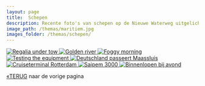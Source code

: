 ```yaml
---
layout: page
title:  Schepen 
description: Recente foto's van schepen op de Nieuwe Waterweg uitgelicht. Recent photos of schips on the Nieuwe Waterweg in the spotlight.  
image_path: /themas/maritiem.jpg
images_folder: /themas/schepen/
---
```


<section class="gallery-container">
  <a href="../schepen/image-1.jpg"  data-lightbox="schepen" data-title="Regalia under tow">
    <img src="../schepen/thumb-1.jpg" alt="Regalia under tow">
  </a>
   <a href="../schepen/image-2.jpg"  data-lightbox="schepen" data-title="Golden river">
    <img src="../schepen/thumb-2.jpg" alt="Golden river">
  </a>
   <a href="../schepen/image-3.jpg"  data-lightbox="schepen" data-title="Foggy morning">
    <img src="../schepen/thumb-3.jpg" alt="Foggy morning">
  </a>
   <a href="../schepen/image-4.jpg" data-lightbox="schepen" data-title="Testing the equipment">
    <img src="../schepen/thumb-4.jpg" alt="Testing the equipment">
    </a>
     <a href="../schepen/image-5.jpg"  data-lightbox="schepen" data-title="Deutschland passeert Maassluis">
    <img src="../schepen/thumb-5.jpg" alt="Deutschland passeert Maassluis">
  </a>
   <a href="../schepen/image-6.jpg"  data-lightbox="schepen" data-title="Cruiseterminal Rotterdam">
    <img src="../schepen/thumb-6.jpg" alt="Cruiseterminal Rotterdam">
  </a>
   <a href="../schepen/image-7.jpg"  data-lightbox="schepen" data-title="Saipem 3000">
    <img src="../schepen/thumb-7.jpg" alt="Saipem 3000">
  </a>
   <a href="../schepen/image-8.jpg" data-lightbox="schepen" data-title="Binnenlopen bij avond">
    <img src="../schepen/thumb-8.jpg" alt="Binnenlopen bij avond">
    </a>
</section>



[&laquo;TERUG](/portfolio/) naar de vorige pagina
